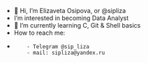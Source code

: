 - 👋 Hi, I’m Elizaveta Osipova, or @sipliza
- I’m interested in becoming Data Analyst
- 🌱 I’m currently learning C, Git & Shell basics
- How to reach me:
- 
          - Telegram @sip_liza
          - mail: sipliza@yandex.ru 
<!---
sipliza/sipliza is a ✨ special ✨ repository because its `README.md` (this file) appears on your GitHub profile.
You can click the Preview link to take a look at your changes.
--->
